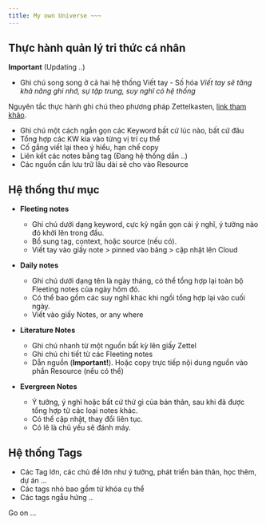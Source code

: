 ```yaml
---
title: My own Universe ~~~
---
```

## Thực hành quản lý tri thức cá nhân

**Important** (Updating ..)

- Ghi chú song song ở cả hai hệ thống Viết tay - Số hóa
*Viết tay sẽ tăng khả năng ghi nhớ, sự tập trung, suy nghĩ có hệ thống*



Nguyên tắc thực hành ghi chú theo phương pháp Zettelkasten, [link tham khảo](https://tuanmon.com/phuong-phap-ghi-chu-zettelkasten/).
- Ghi chú một cách ngắn gọn các Keyword bất cứ lúc nào, bất cứ đâu
- Tổng hợp các KW kia vào từng vị trí cụ thể
- Cố gắng viết lại theo ý hiểu, hạn chế copy
- Liên kết các notes bằng tag (Đang hệ thống dần ..)
- Các nguồn cần lưu trữ lâu dài sẽ cho vào Resource
## Hệ thống thư mục


- **Fleeting notes**
	- Ghi chú dưới dạng keyword, cực kỳ ngắn gọn cái ý nghĩ, ý tưởng nào đó khởi lên trong đầu.
	- Bổ sung tag, context, hoặc source (nếu có).
	- Viết tay vào giấy note > pinned vào bảng > cập nhật lên Cloud

- **Daily notes**
	- Ghi chú dưới dạng tên là ngày tháng, có thể tổng hợp lại toàn bộ Fleeting notes của ngày hôm đó.
	- Có thể bao gồm các suy nghĩ khác khi ngồi tổng hợp lại vào cuối ngày.
	- Viết vào giấy Notes, or any where

- **Literature Notes**
	- Ghi chú nhanh từ một nguồn bất kỳ lên giấy Zettel
	- Ghi chú chi tiết từ các Fleeting notes
	- Dẫn nguồn (**Important!**). Hoặc copy trực tiếp nội dung nguồn vào phần Resource (nếu có thể)

- **Evergreen Notes**
	- Ý tưởng, ý nghĩ hoặc bất cứ thứ gì của bản thân, sau khi đã được tổng hợp từ các loại notes khác.
	- Có thể cập nhật, thay đổi liên tục.
	- Có lẽ là chủ yếu sẽ đánh máy.

## Hệ thống Tags

- Các Tag lớn, các chủ đề lớn như ý tưởng, phát triển bản thân, học thêm, dự án ...
- Các tags nhỏ bao gồm từ khóa cụ thể
- Các tags ngẫu hứng ..

Go on ...
